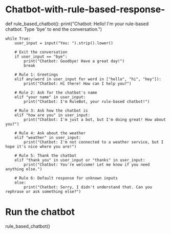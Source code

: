 # Chatbot-with-rule-based-response-
def rule_based_chatbot():
    print("Chatbot: Hello! I'm your rule-based chatbot. Type 'bye' to end the conversation.")
    
    while True:
        user_input = input("You: ").strip().lower()
        
        # Exit the conversation
        if user_input == "bye":
            print("Chatbot: Goodbye! Have a great day!")
            break
        
        # Rule 1: Greetings
        elif any(word in user_input for word in ["hello", "hi", "hey"]):
            print("Chatbot: Hi there! How can I help you?")
        
        # Rule 2: Ask for the chatbot's name
        elif "your name" in user_input:
            print("Chatbot: I'm RuleBot, your rule-based chatbot!")
        
        # Rule 3: Ask how the chatbot is
        elif "how are you" in user_input:
            print("Chatbot: I'm just a bot, but I'm doing great! How about you?")
        
        # Rule 4: Ask about the weather
        elif "weather" in user_input:
            print("Chatbot: I'm not connected to a weather service, but I hope it's nice where you are!")
        
        # Rule 5: Thank the chatbot
        elif "thank you" in user_input or "thanks" in user_input:
            print("Chatbot: You're welcome! Let me know if you need anything else.")
        
        # Rule 6: Default response for unknown inputs
        else:
            print("Chatbot: Sorry, I didn't understand that. Can you rephrase or ask something else?")

# Run the chatbot
rule_based_chatbot()
